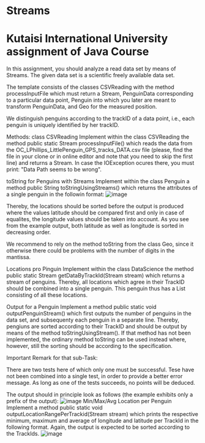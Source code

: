 # Streams

#  Kutaisi International University assignment of Java Course
In this assignment, you should analyze a read data set by means of Streams. The given data set is a scientific freely available data set.

The template consists of the classes CSVReading with the method processInputFile which must return a Stream<PenguinData>, PenguinData corresponding to a particular data point, Penguin into which you later are meant to transform PenguinData, and Geo for the measured position.

We distinguish penguins according to the trackID of a data point, i.e., each penguin is uniquely identified by her trackID.

Methods:
 class CSVReading
Implement within the class CSVReading the method public static Stream<PenguinData> processInputFile() which reads the data from the OC_LPhillips_LittlePenguin_GPS_tracks_DATA.csv file (please, find the file in your clone or in online editor and note that you need to skip the first line) and returns a Stream<PenguinData>. In case the IOException ocures there, you must print: "Data Path seems to be wrong".

 toString for Penguins with Streams 
Implement within the class Penguin a method public String toStringUsingStreams() which returns the attributes of a single penguin in the followin format:
![image](https://user-images.githubusercontent.com/77580098/218207785-ec4a7f61-7977-49c9-a787-934d6e6d5c3d.png)

Thereby, the locations should be sorted before the output is produced where the values latitude should be compared first and only in case of equalites, the longitude values should be taken into account. As you see from the example output, both latitude as well as longitude is sorted in decreasing order.

We recommend to rely on the method toString from the class Geo, since it otherwise there could be problems with the number of digits in the mantissa.

 Locations pro Pinguin 
Implement within the class DataScience the method public static Stream<Penguin> getDataByTrackId(Stream<PenguinData> stream) which returns a stream of penguins. Thereby, all locations which agree in their TrackID should be combined into a single penguin. This penguin thus has a List<Geo> consisting of all these locations.

 Output for a Penguin
Implement a method public static void outputPenguinStream() which first outputs the number of penguins in the data set, and subsequenty each penguin in a separate line. Thereby, pengiuns are sorted according to their TrackID and should be output by means of the method toStringUsingStream(). If that method has not been implemented, the ordinary method toString can be used instead where, however, still the sorting should be according to the specification.

Important Remark for that sub-Task:

There are two tests here of which only one must be successful. Tese have not been combined into a single test, in order to provide a better error message. As long as one of the tests succeeds, no points will be deduced.

The output should in principle look as follows (the example exhibits only a prefix of the output):
![image](https://user-images.githubusercontent.com/77580098/218207981-60fb9078-2511-44c8-9740-a20ef65d5153.png)
 Min/Max/Avg Location per Penguin 
Implement a method public static void outputLocationRangePerTrackid(Stream<PenguinData> stream) which prints the respective minimum, maximum and average of longitude and latitude per TrackId in the following format. Again, the output is expected to be sorted according to the TrackIds.
![image](https://user-images.githubusercontent.com/77580098/218208064-5e25ae98-cb96-4b63-a2ab-acd03e8d47e4.png)
